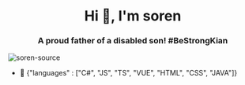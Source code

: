 <h1 align="center">Hi 👋, I'm soren</h1>
<h3 align="center">A proud father of a disabled son! #BeStrongKian</h3>

<p align="left"> <img src="https://komarev.com/ghpvc/?username=soren-source&label=Profile%20views&color=0e75b6&style=flat" alt="soren-source" /> </p>

- 🌱 {"languages" : ["C#", "JS", "TS", "VUE", "HTML", "CSS", "JAVA"]}
